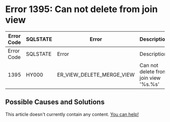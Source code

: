
# Error 1395: Can not delete from join view


| Error Code | SQLSTATE | Error | Description |
| --- | --- | --- | --- |
| Error Code | SQLSTATE | Error | Description |
| 1395 | HY000 | ER_VIEW_DELETE_MERGE_VIEW | Can not delete from join view '%s.%s' |




## Possible Causes and Solutions


This article doesn't currently contain any content. [You can help!](/kb/en/writing-and-editing-knowledge-base-articles/)

